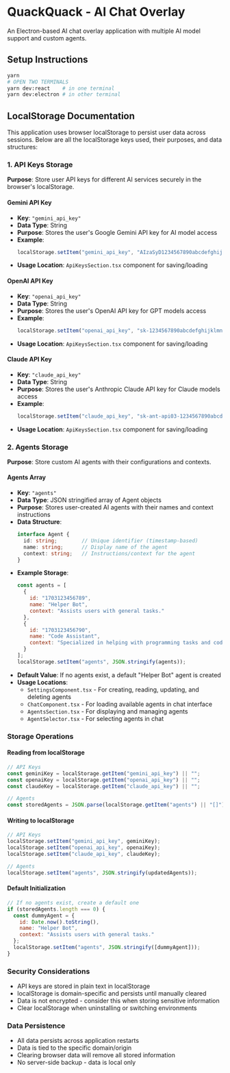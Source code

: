 # QuackQuack - AI Chat Overlay

An Electron-based AI chat overlay application with multiple AI model support and custom agents.

## Setup Instructions

```bash
yarn
# OPEN TWO TERMINALS
yarn dev:react    # in one terminal
yarn dev:electron # in other terminal
```

## LocalStorage Documentation

This application uses browser localStorage to persist user data across sessions. Below are all the localStorage keys used, their purposes, and data structures:

### 1. API Keys Storage

**Purpose**: Store user API keys for different AI services securely in the browser's localStorage.

#### Gemini API Key
- **Key**: `"gemini_api_key"`
- **Data Type**: String
- **Purpose**: Stores the user's Google Gemini API key for AI model access
- **Example**: 
  ```javascript
  localStorage.setItem("gemini_api_key", "AIzaSyD1234567890abcdefghijklmnopqrstuvwxyz");
  ```
- **Usage Location**: `ApiKeysSection.tsx` component for saving/loading

#### OpenAI API Key
- **Key**: `"openai_api_key"`
- **Data Type**: String
- **Purpose**: Stores the user's OpenAI API key for GPT models access
- **Example**:
  ```javascript
  localStorage.setItem("openai_api_key", "sk-1234567890abcdefghijklmnopqrstuvwxyzABCDEF");
  ```
- **Usage Location**: `ApiKeysSection.tsx` component for saving/loading

#### Claude API Key
- **Key**: `"claude_api_key"`
- **Data Type**: String
- **Purpose**: Stores the user's Anthropic Claude API key for Claude models access
- **Example**:
  ```javascript
  localStorage.setItem("claude_api_key", "sk-ant-api03-1234567890abcdefghijklmnopqrstuvwxyz");
  ```
- **Usage Location**: `ApiKeysSection.tsx` component for saving/loading

### 2. Agents Storage

**Purpose**: Store custom AI agents with their configurations and contexts.

#### Agents Array
- **Key**: `"agents"`
- **Data Type**: JSON stringified array of Agent objects
- **Purpose**: Stores user-created AI agents with their names and context instructions
- **Data Structure**:
  ```typescript
  interface Agent {
    id: string;        // Unique identifier (timestamp-based)
    name: string;      // Display name of the agent
    context: string;   // Instructions/context for the agent
  }
  ```
- **Example Storage**:
  ```javascript
  const agents = [
    {
      id: "1703123456789",
      name: "Helper Bot",
      context: "Assists users with general tasks."
    },
    {
      id: "1703123456790", 
      name: "Code Assistant",
      context: "Specialized in helping with programming tasks and code review."
    }
  ];
  localStorage.setItem("agents", JSON.stringify(agents));
  ```
- **Default Value**: If no agents exist, a default "Helper Bot" agent is created
- **Usage Locations**: 
  - `SettingsComponent.tsx` - For creating, reading, updating, and deleting agents
  - `ChatComponent.tsx` - For loading available agents in chat interface
  - `AgentsSection.tsx` - For displaying and managing agents
  - `AgentSelector.tsx` - For selecting agents in chat

### Storage Operations

#### Reading from localStorage
```javascript
// API Keys
const geminiKey = localStorage.getItem("gemini_api_key") || "";
const openaiKey = localStorage.getItem("openai_api_key") || "";
const claudeKey = localStorage.getItem("claude_api_key") || "";

// Agents
const storedAgents = JSON.parse(localStorage.getItem("agents") || "[]");
```

#### Writing to localStorage
```javascript
// API Keys
localStorage.setItem("gemini_api_key", geminiKey);
localStorage.setItem("openai_api_key", openaiKey);  
localStorage.setItem("claude_api_key", claudeKey);

// Agents
localStorage.setItem("agents", JSON.stringify(updatedAgents));
```

#### Default Initialization
```javascript
// If no agents exist, create a default one
if (storedAgents.length === 0) {
  const dummyAgent = {
    id: Date.now().toString(),
    name: "Helper Bot", 
    context: "Assists users with general tasks."
  };
  localStorage.setItem("agents", JSON.stringify([dummyAgent]));
}
```

### Security Considerations

- API keys are stored in plain text in localStorage
- localStorage is domain-specific and persists until manually cleared
- Data is not encrypted - consider this when storing sensitive information
- Clear localStorage when uninstalling or switching environments

### Data Persistence

- All data persists across application restarts
- Data is tied to the specific domain/origin
- Clearing browser data will remove all stored information
- No server-side backup - data is local only
